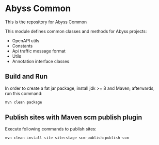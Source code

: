 # Abyss Common

This is the repository for Abyss Common 

This module defines common classes and methods for Abyss projects:

- OpenAPI utils
- Constants
- Api traffic message format
- Utils
- Annotation interface classes

## Build and Run
In order to create a fat jar package, install jdk >= 8 and Maven; afterwards, run this command:

```bash
mvn clean package
```

## Publish sites with Maven scm publish plugin

Execute following commands to publish sites:
```
mvn clean install site site:stage scm-publish:publish-scm
```